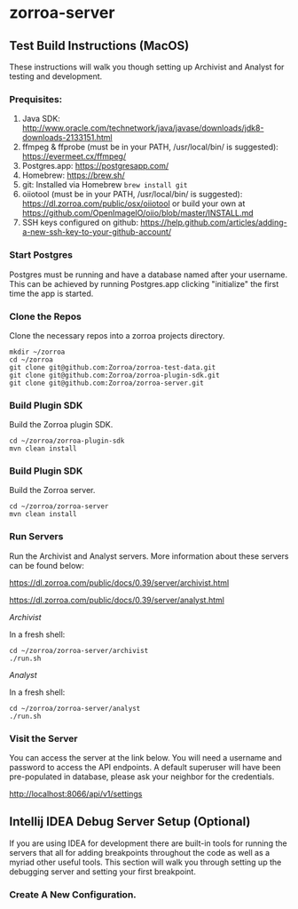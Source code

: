 # zorroa-server

## Test Build Instructions (MacOS)

These instructions will walk you though setting up Archivist and Analyst for testing and development.

### Prequisites:
1. Java SDK: http://www.oracle.com/technetwork/java/javase/downloads/jdk8-downloads-2133151.html
1. ffmpeg & ffprobe (must be in your PATH, /usr/local/bin/ is suggested): https://evermeet.cx/ffmpeg/
1. Postgres.app: https://postgresapp.com/
1. Homebrew: https://brew.sh/
1. git: Installed via Homebrew ```brew install git```
1. oiiotool (must be in your PATH, /usr/local/bin/ is suggested): https://dl.zorroa.com/public/osx/oiiotool or build your own at https://github.com/OpenImageIO/oiio/blob/master/INSTALL.md
1. SSH keys configured on github: https://help.github.com/articles/adding-a-new-ssh-key-to-your-github-account/

### Start Postgres

Postgres must be running and have a database named after your username. This can be achieved by running Postgres.app 
clicking "initialize" the first time the app is started.

### Clone the Repos

Clone the necessary repos into a zorroa projects directory. 

```
mkdir ~/zorroa
cd ~/zorroa
git clone git@github.com:Zorroa/zorroa-test-data.git
git clone git@github.com:Zorroa/zorroa-plugin-sdk.git
git clone git@github.com:Zorroa/zorroa-server.git
``` 

### Build Plugin SDK

Build the Zorroa plugin SDK.

```
cd ~/zorroa/zorroa-plugin-sdk
mvn clean install
```

### Build Plugin SDK

Build the Zorroa server.

```
cd ~/zorroa/zorroa-server
mvn clean install
```

### Run Servers

Run the Archivist and Analyst servers. More information about these servers can be found below:

https://dl.zorroa.com/public/docs/0.39/server/archivist.html

https://dl.zorroa.com/public/docs/0.39/server/analyst.html

*Archivist*

In a fresh shell:
```
cd ~/zorroa/zorroa-server/archivist
./run.sh
```

*Analyst*

In a fresh shell:
```
cd ~/zorroa/zorroa-server/analyst
./run.sh
```

### Visit the Server

You can access the server at the link below. You will need a username and password to access the API endpoints. A default superuser will have been pre-populated in database, please ask your neighbor for the credentials. 

[http://localhost:8066/api/v1/settings]()

## Intellij IDEA Debug Server Setup (Optional)

If you are using IDEA for development there are built-in tools for running the servers that all for adding breakpoints throughout the code as well as a myriad other useful tools. This section will walk you through setting up the debugging server and setting your first breakpoint.

### Create A New Configuration.




